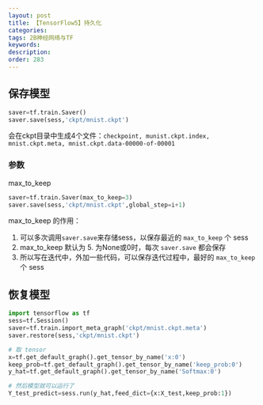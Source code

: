 ```yaml
---
layout: post
title: 【TensorFlow5】持久化
categories:
tags: 2B神经网络与TF
keywords:
description:
order: 283
---
```





## 保存模型
```py
saver=tf.train.Saver()
saver.save(sess,'ckpt/mnist.ckpt')
```

会在ckpt目录中生成4个文件：`checkpoint, munist.ckpt.index, mnist.ckpt.meta, mnist.ckpt.data-00000-of-00001`


### 参数
max_to_keep
```py
saver=tf.train.Saver(max_to_keep=3)
saver.save(sess,'ckpt/mnist.ckpt',global_step=i+1)
```
max_to_keep 的作用：  
1. 可以多次调用`saver.save`来存储sess，以保存最近的 `max_to_keep` 个 sess
2. max_to_keep 默认为 5. 为None或0时，每次 `saver.save` 都会保存
3. 所以写在迭代中，外加一些代码，可以保存迭代过程中，最好的 `max_to_keep` 个 sess

## 恢复模型

```py
import tensorflow as tf
sess=tf.Session()
saver=tf.train.import_meta_graph('ckpt/mnist.ckpt.meta')
saver.restore(sess,'ckpt/mnist.ckpt')

# 取 tensor
x=tf.get_default_graph().get_tensor_by_name('x:0')
keep_prob=tf.get_default_graph().get_tensor_by_name('keep_prob:0')
y_hat=tf.get_default_graph().get_tensor_by_name('Softmax:0')

# 然后模型就可以运行了
Y_test_predict=sess.run(y_hat,feed_dict={x:X_test,keep_prob:1})
```
